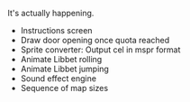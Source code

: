It's actually happening.

- Instructions screen
- Draw door opening once quota reached
- Sprite converter: Output cel in mspr format
- Animate Libbet rolling
- Animate Libbet jumping
- Sound effect engine
- Sequence of map sizes
